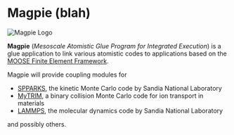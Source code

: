 Magpie (blah)
=====

![Magpie Logo](http://idaholab.github.io/img/magpie/magpie_logo_small.png)

**Magpie** (_Mesoscale Atomistic Glue Program for Integrated Execution_) is a glue application to link various atomistic codes to applications based on the [MOOSE Finite Element Framework](http://mooseframework.org).

Magpie will provide coupling modules for

* [SPPARKS](http://spparks.sandia.gov/), the kinetic Monte Carlo code by Sandia National Laboratory
* [MyTRIM](http://github.com/idaholab/mytrim/), a binary collision Monte Carlo code for ion transport in materials
* [LAMMPS](http://lammps.sandia.gov/), the molecular dynamics code by Sandia National Laboratory

and possibly others.

